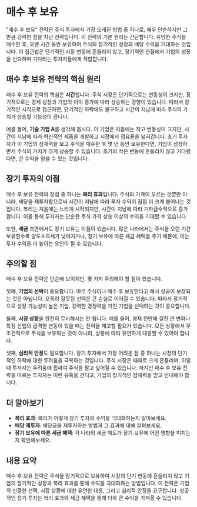 # 매수 후 보유

"매수 후 보유" 전략은 주식 투자에서 가장 오래된 방법 중 하나로, 매우 단순하지만 그만큼 강력한 힘을 지닌 전략입니다. 이 전략의 기본 원리는 간단합니다. 유망한 주식을 매수한 후, 오랜 시간 동안 보유하여 주식의 장기적인 성장과 배당 수익을 기대하는 것입니다. 이 접근법은 단기적인 시장 변동에 흔들리지 않고, 장기적인 관점에서 기업의 성장을 신뢰하며 기다리는 투자자들에게 적합합니다.

## 매수 후 보유 전략의 핵심 원리

매수 후 보유 전략의 핵심은 **시간**입니다. 주식 시장은 단기적으로는 변동성이 크지만, 장기적으로는 경제 성장과 기업의 이익 증가에 따라 상승하는 경향이 있습니다. 따라서 장기적인 시각으로 접근하면, 단기적인 하락에도 불구하고 시간이 지남에 따라 주식의 가치가 상승할 가능성이 큽니다.

예를 들어, **기술 기업 A**를 생각해 봅시다. 이 기업은 처음에는 작고 변동성이 크지만, 시간이 지남에 따라 혁신적인 제품을 개발하고 시장에서 점유율을 넓혀갑니다. 초기 투자자가 이 기업의 잠재력을 보고 주식을 매수한 후 몇 년 동안 보유한다면, 기업이 성장하면서 주식의 가치가 크게 상승할 수 있습니다. 초기의 작은 변동에 흔들리지 않고 기다렸다면, 큰 수익을 얻을 수 있는 것입니다.

## 장기 투자의 이점

매수 후 보유 전략의 장점 중 하나는 **복리 효과**입니다. 주식의 가격이 오르는 것뿐만 아니라, 배당을 재투자함으로써 시간이 지남에 따라 투자 수익이 점점 더 크게 불어나는 것입니다. 복리는 처음에는 느리게 시작되지만, 시간이 지남에 따라 기하급수적으로 증가합니다. 이를 통해 투자자는 단순한 주식 가격 상승 이상의 수익을 기대할 수 있습니다.

또한, **세금** 측면에서도 장기 보유는 이점이 있습니다. 많은 나라에서는 주식을 오랜 기간 보유할수록 양도소득세가 낮아지거나, 장기 보유에 따른 세금 혜택을 주기 때문에, 이는 투자 수익을 더 높이는 요인이 될 수 있습니다.

## 주의할 점

매수 후 보유 전략은 단순해 보이지만, 몇 가지 주의해야 할 점이 있습니다.

첫째, **기업의 선택**이 중요합니다. 아무 주식이나 매수 후 보유한다고 해서 성공이 보장되는 것은 아닙니다. 오히려 잘못된 선택은 큰 손실로 이어질 수 있습니다. 따라서 장기적으로 성장 가능성이 높은 기업, 강력한 경쟁력을 가진 기업을 선택하는 것이 중요합니다.

둘째, **시장 상황**을 완전히 무시해서는 안 됩니다. 예를 들어, 경제 전반에 걸친 큰 변화나 특정 산업의 급격한 변동이 있을 때는 전략을 재고할 필요가 있습니다. 모든 상황에서 무조건적으로 주식을 보유하는 것이 아니라, 상황에 따라 유연하게 대응할 수 있어야 합니다.

셋째, **심리적 안정**도 필요합니다. 장기 투자에서 가장 어려운 점 중 하나는 시장의 단기적인 하락에 대한 두려움을 극복하는 것입니다. 주식 시장은 때때로 크게 흔들리며, 이럴 때 투자자는 두려움에 휩싸여 주식을 팔고 싶어질 수 있습니다. 하지만 매수 후 보유 전략을 따르는 투자자는 이런 유혹을 견디고, 기업의 장기적인 잠재력을 믿고 인내해야 합니다.

## 더 알아보기

- **복리 효과**: 복리가 어떻게 장기 투자의 수익을 극대화하는지 알아보세요.
- **배당 재투자**: 배당금을 재투자하는 방법과 그 효과에 대해 살펴보세요.
- **장기 보유에 따른 세금 혜택**: 각 나라의 세금 제도가 장기 보유에 어떤 영향을 미치는지 확인해보세요.

## 내용 요약

매수 후 보유 전략은 주식을 장기적으로 보유하여 시장의 단기 변동에 흔들리지 않고 기업의 장기적인 성장과 복리 효과를 통해 수익을 극대화하는 방법입니다. 이 전략은 기업의 신중한 선택, 시장 상황에 대한 유연한 대응, 그리고 심리적 안정을 요구합니다. 성공적인 장기 투자는 복리 효과와 세금 혜택을 통해 더욱 큰 수익을 가져올 수 있습니다.